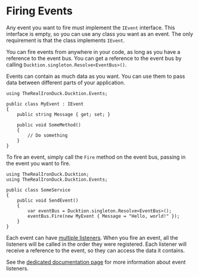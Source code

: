 # Firing Events

Any event you want to fire must implement the `IEvent` interface. This interface is empty, so you can use any class you
want as an event. The only requirement is that the class implements `IEvent`.

You can fire events from anywhere in your code, as long as you have a reference to the event bus. You can get a 
reference to the event bus by calling `Ducktion.singleton.Resolve<EventBus>()`.

Events can contain as much data as you want. You can use them to pass data between different parts of your application.

```csharp{3}
using TheRealIronDuck.Ducktion.Events;

public class MyEvent : IEvent
{
    public string Message { get; set; }
    
    public void SomeMethod()
    {
        // Do something
    }
}
```

To fire an event, simply call the `Fire` method on the event bus, passing in the event you want to fire.

```csharp{9}
using TheRealIronDuck.Ducktion;
using TheRealIronDuck.Ducktion.Events;

public class SomeService
{
    public void SendEvent()
    {
        var eventBus = Ducktion.singleton.Resolve<EventBus>();
        eventBus.Fire(new MyEvent { Message = "Hello, world!" });
    }
}
```

Each event can have [multiple listeners](/event-bus/listening-for-events). When you fire an event, all the listeners 
will be called in the order they were registered. Each listener will receive a reference to the event, so they can
access the data it contains.

See the [dedicated documentation page](/event-bus/listening-for-events) for more information about event listeners.